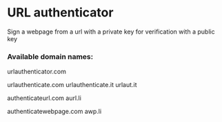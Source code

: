 # URL authenticator

Sign a webpage from a url with a private key for verification with a public key



### Available domain names:

urlauthenticator‎.com

urlauthenticate.com
urlauthenticate.it
urlaut.it

authenticateurl.com
aurl.li

authenticatewebpage.com
awp.li


